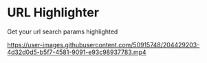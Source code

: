 # URL Highlighter

Get your url search params highlighted


https://user-images.githubusercontent.com/50915748/204429203-4d32d0d5-b5f7-4581-9091-e93c98937783.mp4
